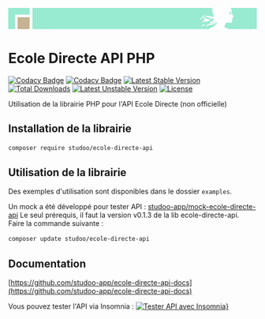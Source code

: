 ![separe](https://github.com/studoo-app/.github/blob/main/profile/studoo-banner-logo.png)
# Ecole Directe API PHP

[![Codacy Badge](https://app.codacy.com/project/badge/Grade/6cfa6012130e40b085d49f0f5ec65758)](https://www.codacy.com/gh/studoo-app/ecole-directe-api/dashboard?utm_source=github.com&amp;utm_medium=referral&amp;utm_content=studoo-app/ecole-directe-api&amp;utm_campaign=Badge_Grade) [![Codacy Badge](https://app.codacy.com/project/badge/Coverage/6cfa6012130e40b085d49f0f5ec65758)](https://app.codacy.com/gh/studoo-app/ecole-directe-api/dashboard?utm_source=gh&utm_medium=referral&utm_content=&utm_campaign=Badge_coverage) [![Latest Stable Version](https://poser.pugx.org/studoo/ecole-directe-api/v)](//packagist.org/packages/studoo/ecole-directe-api) [![Total Downloads](https://poser.pugx.org/studoo/ecole-directe-api/downloads)](//packagist.org/packages/studoo/ecole-directe-api) [![Latest Unstable Version](https://poser.pugx.org/studoo/ecole-directe-api/v/unstable)](//packagist.org/packages/studoo/ecole-directe-api) [![License](https://poser.pugx.org/studoo/ecole-directe-api/license)](//packagist.org/packages/studoo/ecole-directe-api)

Utilisation de la librairie PHP pour l'API Ecole Directe (non officielle)

## Installation de la librairie

```bash
composer require studoo/ecole-directe-api
```

## Utilisation de la librairie

Des exemples d'utilisation sont disponibles dans le dossier `examples`. 

Un mock a été développé pour tester API : [studoo-app/mock-ecole-directe-api](https://github.com/studoo-app/mock-ecole-directe-api)
Le seul prérequis, il faut la version v0.1.3 de la lib ecole-directe-api. Faire la commande suivante :

```bash
composer update studoo/ecole-directe-api
```

## Documentation

[https://github.com/studoo-app/ecole-directe-api-docs](https://github.com/studoo-app/ecole-directe-api-docs)

Vous pouvez tester l'API via Insomnia : 
[![Tester API avec Insomnia}](https://insomnia.rest/images/run.svg)](https://insomnia.rest/run/?label=Ecole%20Directe%20API&uri=https%3A%2F%2Fraw.githubusercontent.com%2Fstudoo-app%2Fapi-ecole-directe%2Fmain%2FInsomnia.json)
